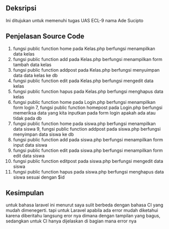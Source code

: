 ## Deksripsi
Ini ditujukan untuk memenuhi tugas UAS ECL-9 nama Ade Sucipto
## Penjelasan Source Code
1. fungsi public function home pada Kelas.php berfungsi menampilkan data kelas
2. fungsi public function add pada Kelas.php berfungsi menampilkan form tambah data kelas
3. fungsi public function addpost pada Kelas.php berfungsi menyuimpan data data kelas ke db
4. fungsi public function edit pada Kelas.php berfungsi mengedit data kelas
5. fungsi public function hapus pada Kelas.php berfungsi menghapus data kelas
6. fungsi public function home pada Login.php berfungsi menampilkan form login
7, fungsi public function homepost pada Login.php berfungsi memeriksa data yang kita inputkan pada form login apakah ada atau tidak pada db
8. fungsi public function home pada siswa.php berfungsi menampilkan data siswa
9, fungsi public function addpost pada siswa.php berfungsi menyimpan data siswa ke db
10. fungsi public function add pada siswa.php berfungsi menampilkan form input data siswa
11. fungsi public function edit pada siswa.php berfungsi menampilkan form edit data siswa
12. fungsi public function editpost pada siswa.php berfungsi mengedit data siswa
13. fungsi public function hapus pada siswa.php berfungsi menghapus data siswa sesuai dengan $id
## Kesimpulan
untuk bahasa laravel ini menurut saya sulit berbeda dengan bahasa CI yang mudah dimenegerti. tapi untuk Laravel apabila ada error mudah diketahui karena diberitahu langsung eror nya dimana dengan tampilan yang bagus, sedangkan untuk CI hanya dijelaskan di bagian mana error nya
